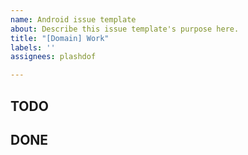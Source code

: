 ```yaml
---
name: Android issue template
about: Describe this issue template's purpose here.
title: "[Domain] Work"
labels: ''
assignees: plashdof

---
```


## TODO 




## DONE
